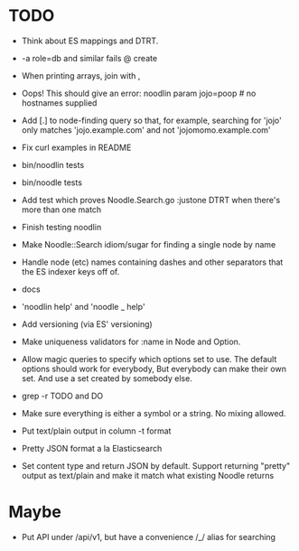 # TODO

* Think about ES mappings and DTRT.

* -a role=db and similar fails @ create

* When printing arrays, join with ,

* Oops!  This should give an error: noodlin param jojo=poop # no hostnames supplied

* Add [.] to node-finding query so that, for example, searching for 'jojo' only matches 'jojo.example.com' and not 'jojomomo.example.com'

* Fix curl examples in README

* bin/noodlin tests

* bin/noodle tests

* Add test which proves Noodle.Search.go :justone DTRT when there's
more than one match

* Finish testing noodlin

* Make Noodle::Search idiom/sugar for finding a single node by name

* Handle node (etc) names containing dashes and other separators that
the ES indexer keys off of.

* docs

* 'noodlin help' and 'noodle _ help'

* Add versioning (via ES' versioning)

* Make uniqueness validators for :name in Node and Option.

* Allow magic queries to specify which options set to use.  The default options should work
for everybody,  But everybody can make their own set.  And use a set created by somebody else.

* grep -r TODO and DO

* Make sure everything is either a symbol or a string.  No mixing allowed.

* Put text/plain output in column -t format

* Pretty JSON format a la Elasticsearch

* Set content type and return JSON by default.  Support
returning "pretty" output as text/plain and make it match
what existing Noodle returns

# Maybe
* Put API under /api/v1, but have a convenience /_/ alias for
searching

